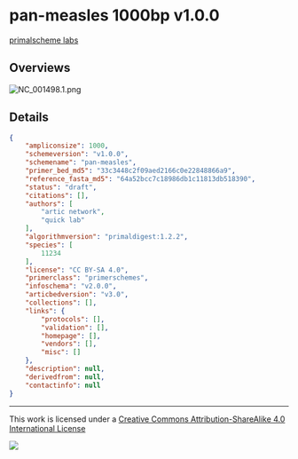 # pan-measles 1000bp v1.0.0

[primalscheme labs](https://labs.primalscheme.com/detail/pan-measles/1000/v1.0.0)

## Overviews

![NC_001498.1.png](work/NC_001498.1.png)

## Details

```json
{
    "ampliconsize": 1000,
    "schemeversion": "v1.0.0",
    "schemename": "pan-measles",
    "primer_bed_md5": "33c3448c2f09aed2166c0e22848866a9",
    "reference_fasta_md5": "64a52bcc7c18986db1c11813db518390",
    "status": "draft",
    "citations": [],
    "authors": [
        "artic network",
        "quick lab"
    ],
    "algorithmversion": "primaldigest:1.2.2",
    "species": [
        11234
    ],
    "license": "CC BY-SA 4.0",
    "primerclass": "primerschemes",
    "infoschema": "v2.0.0",
    "articbedversion": "v3.0",
    "collections": [],
    "links": {
        "protocols": [],
        "validation": [],
        "homepage": [],
        "vendors": [],
        "misc": []
    },
    "description": null,
    "derivedfrom": null,
    "contactinfo": null
}
```



------------------------------------------------------------------------

This work is licensed under a [Creative Commons Attribution-ShareAlike 4.0 International License](http://creativecommons.org/licenses/by-sa/4.0/) 

![](https://i.creativecommons.org/l/by-sa/4.0/88x31.png)